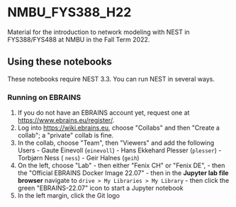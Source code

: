 # NMBU_FYS388_H22

Material for the introduction to network modeling with NEST in
FYS388/FYS488 at NMBU in the Fall Term 2022.

## Using these notebooks

These notebooks require NEST 3.3. You can run NEST in several ways.

### Running on EBRAINS

1. If you do not have an EBRAINS account yet, request one at
   https://www.ebrains.eu/register/.
2. Log into https://wiki.ebrains.eu, choose "Collabs" and then "Create
   a collab"; a "private" collab is fine.
3. In the collab, choose "Team", then "Viewers" and add the following
   Users
	   - Gaute Einevoll (`einevoll`)
	   - Hans Ekkehard Plesser (`plesser`)
	   - Torbjørn Ness ( `ness`)
	   - Geir Halnes (`geih`)
4. On the left, choose "Lab"
       - then either "Fenix CH" or "Fenix DE", 
	   - then the "Official EBRAINS Docker Image 22.07"
	   - then in the **Jupyter lab file browser** navigate to `drive >
         My Libraries > My Library`
	   - then click the green "EBRAINS-22.07" icon to start a Jupyter
         notebook
5. In the left margin, click the Git logo

   
